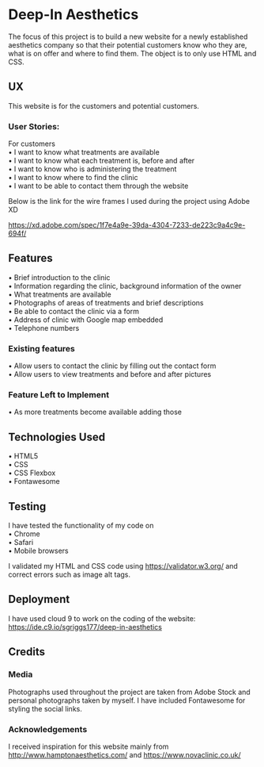 # Deep-In Aesthetics

The focus of this project is to build a new website for a newly established aesthetics 
company so that their potential customers know who they are, what is on offer and where
to find them. The object is to only use HTML and CSS.


## UX

This website is for the customers and potential customers.

### User Stories:

For customers<br>
• I want to know what treatments are available<br>
• I want to know what each treatment is, before and after<br>
• I want to know who is administering the treatment<br>
• I want to know where to find the clinic<br>
• I want to be able to contact them through the website

Below is the link for the wire frames I used during the project using Adobe XD

https://xd.adobe.com/spec/1f7e4a9e-39da-4304-7233-de223c9a4c9e-694f/


## Features

• Brief introduction to the clinic<br>
• Information regarding the clinic, background information of the owner<br>
• What treatments are available<br>
• Photographs of areas of treatments and brief descriptions<br>
• Be able to contact the clinic via a form<br>
• Address of clinic with Google map embedded<br>
• Telephone numbers

### Existing features

• Allow users to contact the clinic by filling out the contact form<br>
• Allow users to view treatments and before and after pictures

### Feature Left to Implement

• As more treatments become available adding those


## Technologies Used

• HTML5<br>
• CSS<br>
• CSS Flexbox<br>
• Fontawesome


## Testing

I have tested the functionality of my code on<br>
• Chrome<br>
• Safari<br>
• Mobile browsers

I validated my HTML and CSS code using https://validator.w3.org/ and correct errors such as image alt tags.

## Deployment

I have used cloud 9 to work on the coding of the website: https://ide.c9.io/sgriggs177/deep-in-aesthetics


## Credits

### Media
Photographs used throughout the project are taken from Adobe Stock and personal photographs taken by myself. 
I have included Fontawesome for styling the social links.
    
### Acknowledgements
    
I received inspiration for this website mainly from http://www.hamptonaesthetics.com/ and https://www.novaclinic.co.uk/
